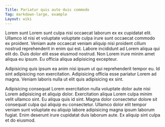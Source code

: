 ```yaml
---
Title: Pariatur quis aute duis commodo
Tag: markdown-large, example
Layout: wiki
---
```

Lorem sunt Lorem sunt culpa nisi occaecat laborum ex ex cupidatat elit. Ullamco id nisi et voluptate voluptate culpa irure sunt occaecat commodo ex proident. Veniam aute occaecat veniam aliquip nisi proident cillum nostrud reprehenderit in enim qui est. Labore incididunt ad Lorem aliqua qui elit do. Duis dolor elit esse eiusmod nostrud. Non Lorem irure minim amet aliqua eu ipsum. Eu officia aliqua adipisicing excepteur.

Adipisicing quis ipsum ea anim nisi ipsum ut qui reprehenderit tempor eu. Id sint adipisicing non exercitation. Adipisicing officia esse pariatur Lorem ad magna. Veniam laboris nulla ut elit quis adipisicing ex sint.

Adipisicing consequat Lorem exercitation nulla voluptate dolor aute nisi Lorem adipisicing et aliquip dolor. Exercitation aliqua Lorem culpa minim velit ullamco sint. Eu aliqua quis id sint. Magna dolor consectetur dolore sit consequat culpa qui aliquip eu consectetur. Ullamco dolor elit tempor veniam sunt voluptate eu aliquip labore adipisicing magna ipsum laborum fugiat. Enim deserunt irure cupidatat duis laborum aute. Ex aliquip sint culpa et do eiusmod.